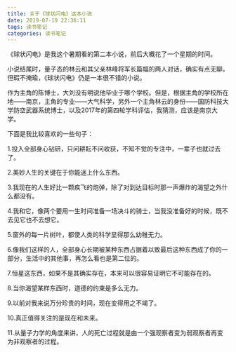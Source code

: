 ```yaml
---
title: 关于《球状闪电》这本小说
date: 2019-07-19 22:36:11
tags: 读书笔记
categories: 读书笔记
---
```


《球状闪电》是我这个暑期看的第二本小说，前后大概花了一个星期的时间。

<!--more-->

小说结尾时，量子态的林云和其父亲林峰将军长篇幅的两人对话，确实有点无聊。但瑕不掩瑜，《球状闪电》仍是一本很不错的小说。

作为主角的陈博士，大刘没有明说他毕业于哪个学校。但是，根据主角的学校所在地——南京，主角的专业——大气科学，另外一个主角林云的身份——国防科技大学防空武器系统博士，以及2017年的第四轮学科评估，我猜测，应该是南京大学。

下面是我比较喜欢的一些句子：

1.投入全部身心钻研，只问耕耘不问收获，不知不觉的专注中，一辈子也就过去了。

2.美妙人生的关键在于你能迷上什么东西。

3.我现在的人生好比一颗疾飞的炮弹，除了对到达目标时那一声爆炸的渴望之外什么都没有。

4.我和它，像两个要用一生时间准备一场决斗的骑士，当我没准备好的时候，既不去见它也不去想它。

5.窗外的每一片树叶，都使人类的科学显得那么幼稚无力。

6.像我们这样的人，全部身心长期被某种东西占据着以致最后这种东西成了你的一部分，生活中的其他事，再怎么看也是第二位的。

7.恒星这东西，如果不是其确实存在，本来可以很容易证明它不可能存在的。

8.当你渴望某样东西时，道德的约束是多么无力。

9.以前对我来说万分珍贵的时间，现在变得用之不竭了。

10.真正值得关注的是现在和未来。

11.从量子力学的角度来讲，人的死亡过程就是由一个强观察者变为弱观察者再变为非观察者的过程。